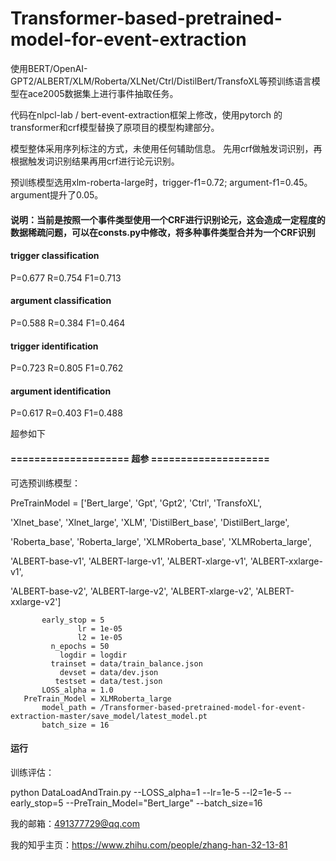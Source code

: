 # Transformer-based-pretrained-model-for-event-extraction

使用BERT/OpenAI-GPT2/ALBERT/XLM/Roberta/XLNet/Ctrl/DistilBert/TransfoXL等预训练语言模型在ace2005数据集上进行事件抽取任务。

代码在nlpcl-lab / bert-event-extraction框架上修改，使用pytorch 的transformer和crf模型替换了原项目的模型构建部分。 

模型整体采用序列标注的方式，未使用任何辅助信息。 先用crf做触发词识别，再根据触发词识别结果再用crf进行论元识别。

预训练模型选用xlm-roberta-large时，trigger-f1=0.72; argument-f1=0.45。argument提升了0.05。

#### 说明：当前是按照一个事件类型使用一个CRF进行识别论元，这会造成一定程度的数据稀疏问题，可以在consts.py中修改，将多种事件类型合并为一个CRF识别

#### trigger  classification     

P=0.677	R=0.754	F1=0.713

#### argument classification

P=0.588	R=0.384	F1=0.464

#### trigger  identification  

P=0.723	R=0.805	F1=0.762

#### argument identification   

P=0.617	R=0.403	F1=0.488

超参如下

#### ==================== 超参 ====================

可选预训练模型：

PreTrainModel = ['Bert_large', 'Gpt', 'Gpt2', 'Ctrl', 'TransfoXL', 

'Xlnet_base', 'Xlnet_large', 'XLM', 'DistilBert_base', 'DistilBert_large', 

'Roberta_base', 'Roberta_large', 'XLMRoberta_base', 'XLMRoberta_large', 

'ALBERT-base-v1', 'ALBERT-large-v1', 'ALBERT-xlarge-v1', 'ALBERT-xxlarge-v1',

'ALBERT-base-v2', 'ALBERT-large-v2', 'ALBERT-xlarge-v2', 'ALBERT-xxlarge-v2']


           early_stop = 5
                   lr = 1e-05
                   l2 = 1e-05
             n_epochs = 50
               logdir = logdir
             trainset = data/train_balance.json
               devset = data/dev.json
              testset = data/test.json
           LOSS_alpha = 1.0        
       PreTrain_Model = XLMRoberta_large
           model_path = /Transformer-based-pretrained-model-for-event-extraction-master/save_model/latest_model.pt
           batch_size = 16


#### 运行
训练评估：

python DataLoadAndTrain.py --LOSS_alpha=1 --lr=1e-5 --l2=1e-5 --early_stop=5 --PreTrain_Model="Bert_large" --batch_size=16

我的邮箱：491377729@qq.com

我的知乎主页：https://www.zhihu.com/people/zhang-han-32-13-81

